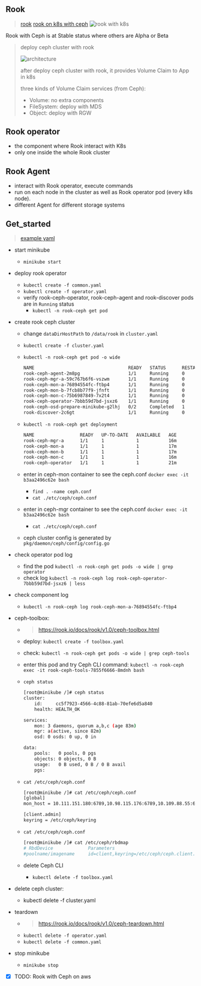 #

## Rook

> [rook](https://github.com/rook/rook)
> [rook on k8s with ceph](https://github.com/rook/rook)
> ![rook with k8s](http://www.yangguanjun.com/images/rook-architecture.png)

Rook with Ceph is at Stable status where others are Alpha or Beta

> deploy ceph cluster with rook
>
> ![architecture](http://www.yangguanjun.com/images/kubernetes.png)
>
> after deploy ceph cluster with rook, it provides Volume Claim to App in k8s
>
> three kinds of Volume Claim services (from Ceph):
>
> - Volume: no extra components
> - FileSystem: deploy with MDS
> - Object: deploy with RGW

## Rook operator

- the component where Rook interact with K8s
- only one inside the whole Rook cluster

## Rook Agent

- interact with Rook operator, execute commands
- run on each node in the cluster as well as Rook operator pod (every k8s node).
- different Agent for different storage systems

## Get_started

> [example yaml](https://github.com/rook/rook/tree/release-1.0/cluster/examples/kubernetes/ceph)

- start minikube
  - `minikube start`
- deploy rook operator
  - `kubectl create -f common.yaml`
  - `kubectl create -f operator.yaml`
  - verify rook-ceph-operator, rook-ceph-agent and rook-discover pods are in `Running` status
    - `kubectl -n rook-ceph get pod`
- create rook ceph cluster
  - change `dataDirHostPath` to `/data/rook` in `cluster.yaml`
  - `kubectl create -f cluster.yaml`
  - `kubectl -n rook-ceph get pod -o wide`

    ```bash
    NAME                                   READY   STATUS      RESTARTS   AGE   IP            NODE       NOMINATED NODE   READINESS GATES
    rook-ceph-agent-2m8pg                  1/1     Running     0          18m   10.0.2.15     minikube   <none>           <none>
    rook-ceph-mgr-a-59c767b6f6-vszwm       1/1     Running     0          14m   172.17.0.10   minikube   <none>           <none>
    rook-ceph-mon-a-76894554fc-ftbp4       1/1     Running     0          15m   172.17.0.7    minikube   <none>           <none>
    rook-ceph-mon-b-7fcb8b77f9-jfnft       1/1     Running     0          15m   172.17.0.8    minikube   <none>           <none>
    rook-ceph-mon-c-75b6987849-7x2t4       1/1     Running     0          14m   172.17.0.9    minikube   <none>           <none>
    rook-ceph-operator-7bbb59d7bd-jsxz6    1/1     Running     0          19m   172.17.0.5    minikube   <none>           <none>
    rook-ceph-osd-prepare-minikube-g2lhj   0/2     Completed   1          14m   172.17.0.11   minikube   <none>           <none>
    rook-discover-2c6gt                    1/1     Running     0          18m   172.17.0.6    minikube   <none>           <none>
    ```

  - `kubectl -n rook-ceph get deployment`

    ```bash
    NAME                 READY   UP-TO-DATE   AVAILABLE   AGE
    rook-ceph-mgr-a      1/1     1            1           16m
    rook-ceph-mon-a      1/1     1            1           17m
    rook-ceph-mon-b      1/1     1            1           17m
    rook-ceph-mon-c      1/1     1            1           16m
    rook-ceph-operator   1/1     1            1           21m
    ```

  - enter in ceph-mon container to see the ceph.conf `docker exec -it b3aa2496c62e bash`
    - `find . -name ceph.conf`
    - `cat ./etc/ceph/ceph.conf`

  - enter in ceph-mgr container to see the ceph.conf `docker exec -it b3aa2496c62e bash`
    - `cat ./etc/ceph/ceph.conf`

  - ceph cluster config is generated by `pkg/daemon/ceph/config/config.go`

- check operator pod log
  - find the pod `kubectl -n rook-ceph get pods -o wide | grep operator`
  - check log `kubectl -n rook-ceph log rook-ceph-operator-7bbb59d7bd-jsxz6 | less`

- check component log
  - `kubectl -n rook-ceph log rook-ceph-mon-a-76894554fc-ftbp4`

- ceph-toolbox:
  - > https://rook.io/docs/rook/v1.0/ceph-toolbox.html
  - deploy: `kubectl create -f toolbox.yaml`
  - check: `kubectl -n rook-ceph get pods -o wide | grep ceph-tools`
  - enter this pod and try Ceph CLI command: `kubectl -n rook-ceph exec -it rook-ceph-tools-7855f6666-8mdnh bash`
  - `ceph status`

    ```bash
    [root@minikube /]# ceph status
    cluster:
        id:     cc5f7923-4566-4c88-81ab-70efe6d5a840
        health: HEALTH_OK

    services:
        mon: 3 daemons, quorum a,b,c (age 83m)
        mgr: a(active, since 82m)
        osd: 0 osds: 0 up, 0 in

    data:
        pools:   0 pools, 0 pgs
        objects: 0 objects, 0 B
        usage:   0 B used, 0 B / 0 B avail
        pgs:
    ```

  - `cat /etc/ceph/ceph.conf`

    ```bash
    [root@minikube /]# cat /etc/ceph/ceph.conf
    [global]
    mon_host = 10.111.151.180:6789,10.98.115.176:6789,10.109.88.55:6789

    [client.admin]
    keyring = /etc/ceph/keyring
    ```

  - `cat /etc/ceph/ceph.conf`

    ```bash
    [root@minikube /]# cat /etc/ceph/rbdmap
    # RbdDevice             Parameters
    #poolname/imagename     id=client,keyring=/etc/ceph/ceph.client.keyring
    ```

  - delete Ceph CLI
    - `kubectl delete -f toolbox.yaml`

- delete ceph cluster:
  - kubectl delete -f cluster.yaml

- teardown
  - > https://rook.io/docs/rook/v1.0/ceph-teardown.html
  - `kubectl delete -f operator.yaml`
  - `kubectl delete -f common.yaml`

- stop minikube
  - `minikube stop`

- [x] TODO: Rook with Ceph on aws
